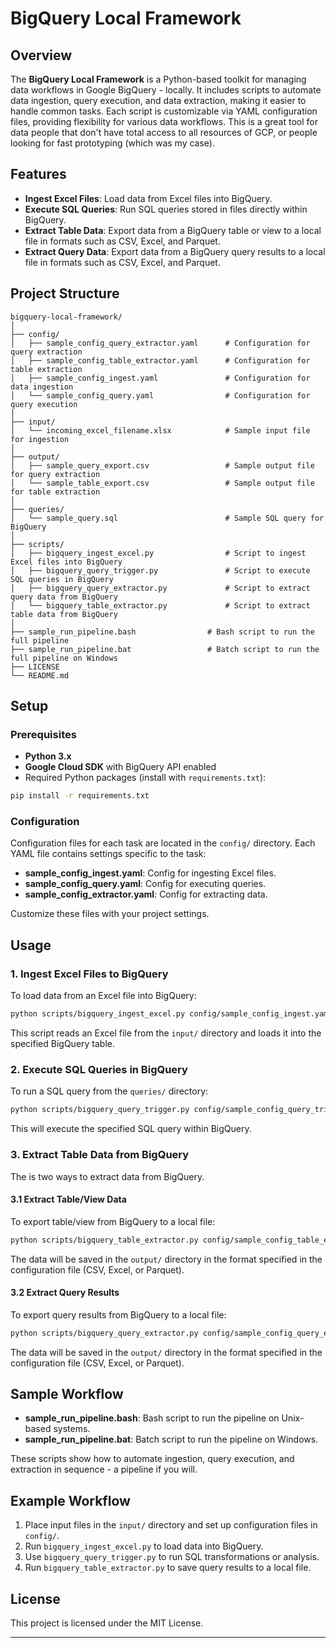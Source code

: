 
# BigQuery Local Framework

## Overview

The **BigQuery Local Framework** is a Python-based toolkit for managing data workflows in Google BigQuery - locally. It includes scripts to automate data ingestion, query execution, and data extraction, making it easier to handle common tasks. Each script is customizable via YAML configuration files, providing flexibility for various data workflows.
This is a great tool for data people that don't have total access to all resources of GCP, or people looking for fast prototyping (which was my case).

## Features

- **Ingest Excel Files**: Load data from Excel files into BigQuery.
- **Execute SQL Queries**: Run SQL queries stored in files directly within BigQuery.
- **Extract Table Data**: Export data from a BigQuery table or view to a local file in formats such as CSV, Excel, and Parquet.
- **Extract Query Data**: Export data from a BigQuery query results to a local file in formats such as CSV, Excel, and Parquet.
 
## Project Structure

```plaintext
bigquery-local-framework/
│
├── config/
│   ├── sample_config_query_extractor.yaml      # Configuration for query extraction
│   ├── sample_config_table_extractor.yaml      # Configuration for table extraction
│   ├── sample_config_ingest.yaml               # Configuration for data ingestion
│   └── sample_config_query.yaml                # Configuration for query execution
│
├── input/
│   └── incoming_excel_filename.xlsx            # Sample input file for ingestion
│
├── output/
│   ├── sample_query_export.csv                 # Sample output file for query extraction
│   └── sample_table_export.csv                 # Sample output file for table extraction
│
├── queries/
│   └── sample_query.sql                        # Sample SQL query for BigQuery
│
├── scripts/
│   ├── bigquery_ingest_excel.py                # Script to ingest Excel files into BigQuery
│   ├── bigquery_query_trigger.py               # Script to execute SQL queries in BigQuery
│   ├── bigquery_query_extractor.py             # Script to extract query data from BigQuery
│   └── bigquery_table_extractor.py             # Script to extract table data from BigQuery
│
├── sample_run_pipeline.bash                # Bash script to run the full pipeline
├── sample_run_pipeline.bat                 # Batch script to run the full pipeline on Windows
├── LICENSE
└── README.md
```

## Setup

### Prerequisites

- **Python 3.x**
- **Google Cloud SDK** with BigQuery API enabled
- Required Python packages (install with `requirements.txt`):

```bash
pip install -r requirements.txt
```

### Configuration

Configuration files for each task are located in the `config/` directory. Each YAML file contains settings specific to the task:

- **sample_config_ingest.yaml**: Config for ingesting Excel files.
- **sample_config_query.yaml**: Config for executing queries.
- **sample_config_extractor.yaml**: Config for extracting data.

Customize these files with your project settings.

## Usage

### 1. Ingest Excel Files to BigQuery

To load data from an Excel file into BigQuery:

```bash
python scripts/bigquery_ingest_excel.py config/sample_config_ingest.yaml
```

This script reads an Excel file from the `input/` directory and loads it into the specified BigQuery table.

### 2. Execute SQL Queries in BigQuery

To run a SQL query from the `queries/` directory:

```bash
python scripts/bigquery_query_trigger.py config/sample_config_query_trigger.yaml queries/sample_query.sql
```

This will execute the specified SQL query within BigQuery.

### 3. Extract Table Data from BigQuery

The is two ways to extract data from BigQuery.

#### 3.1 Extract Table/View Data

To export table/view from BigQuery to a local file:

```bash
python scripts/bigquery_table_extractor.py config/sample_config_table_extractor.yaml
```

The data will be saved in the `output/` directory in the format specified in the configuration file (CSV, Excel, or Parquet).

#### 3.2 Extract Query Results

To export query results from BigQuery to a local file:

```bash
python scripts/bigquery_query_extractor.py config/sample_config_query_extractor.yaml queries/sample_query.sql
```

The data will be saved in the `output/` directory in the format specified in the configuration file (CSV, Excel, or Parquet).

## Sample Workflow

- **sample_run_pipeline.bash**: Bash script to run the pipeline on Unix-based systems.
- **sample_run_pipeline.bat**: Batch script to run the pipeline on Windows.

These scripts show how to automate ingestion, query execution, and extraction in sequence - a pipeline if you will.

## Example Workflow

1. Place input files in the `input/` directory and set up configuration files in `config/`.
2. Run `bigquery_ingest_excel.py` to load data into BigQuery.
3. Use `bigquery_query_trigger.py` to run SQL transformations or analysis.
4. Run `bigquery_table_extractor.py` to save query results to a local file.

## License

This project is licensed under the MIT License.

---
